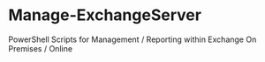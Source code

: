 # Manage-ExchangeServer
PowerShell Scripts for Management / Reporting within Exchange On Premises / Online
